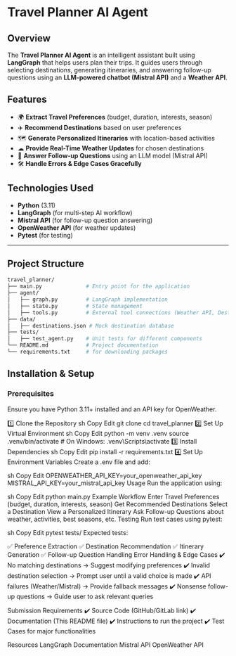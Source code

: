# Travel Planner AI Agent

## Overview
The **Travel Planner AI Agent** is an intelligent assistant built using **LangGraph** that helps users plan their trips. It guides users through selecting destinations, generating itineraries, and answering follow-up questions using an **LLM-powered chatbot (Mistral API)** and a **Weather API**.

## Features
- 🌍 **Extract Travel Preferences** (budget, duration, interests, season)
- ✈️ **Recommend Destinations** based on user preferences
- 🗺 **Generate Personalized Itineraries** with location-based activities
- ☁ **Provide Real-Time Weather Updates** for chosen destinations
- 💬 **Answer Follow-up Questions** using an LLM model (Mistral API)
- 🛠 **Handle Errors & Edge Cases Gracefully**

## Technologies Used
- **Python** (3.11)
- **LangGraph** (for multi-step AI workflow)
- **Mistral API** (for follow-up question answering)
- **OpenWeather API** (for weather updates)
- **Pytest** (for testing)

---

## Project Structure
```bash
travel_planner/
├── main.py              # Entry point for the application
├── agent/
│   ├── graph.py         # LangGraph implementation
│   ├── state.py         # State management
│   ├── tools.py         # External tool connections (Weather API, Destination Loader)
├── data/
│   ├── destinations.json # Mock destination database
├── tests/
│   ├── test_agent.py    # Unit tests for different components
└── README.md            # Project documentation
└── requirements.txt     # for downloading packages
```
## Installation & Setup
### Prerequisites
Ensure you have Python 3.11+ installed and an API key for OpenWeather.

1️⃣ Clone the Repository
sh
Copy
Edit
git clone <your-repository-url>
cd travel_planner
2️⃣ Set Up Virtual Environment
sh
Copy
Edit
python -m venv .venv
source .venv/bin/activate  # On Windows: .venv\Scripts\activate
3️⃣ Install Dependencies
sh
Copy
Edit
pip install -r requirements.txt
4️⃣ Set Up Environment Variables
Create a .env file and add:

sh
Copy
Edit
OPENWEATHER_API_KEY=your_openweather_api_key
MISTRAL_API_KEY=your_mistral_api_key
Usage
Run the application using:

sh
Copy
Edit
python main.py
Example Workflow
Enter Travel Preferences (budget, duration, interests, season)
Get Recommended Destinations
Select a Destination
View a Personalized Itinerary
Ask Follow-up Questions about weather, activities, best seasons, etc.
Testing
Run test cases using pytest:

sh
Copy
Edit
pytest tests/
Expected tests:

✅ Preference Extraction
✅ Destination Recommendation
✅ Itinerary Generation
✅ Follow-up Question Handling
Error Handling & Edge Cases
✔️ No matching destinations → Suggest modifying preferences
✔️ Invalid destination selection → Prompt user until a valid choice is made
✔️ API failures (Weather/Mistral) → Provide fallback messages
✔️ Nonsense follow-up questions → Guide user to ask relevant queries

Submission Requirements
✔️ Source Code (GitHub/GitLab link)
✔️ Documentation (This README file)
✔️ Instructions to run the project
✔️ Test Cases for major functionalities

Resources
LangGraph Documentation
Mistral API
OpenWeather API

